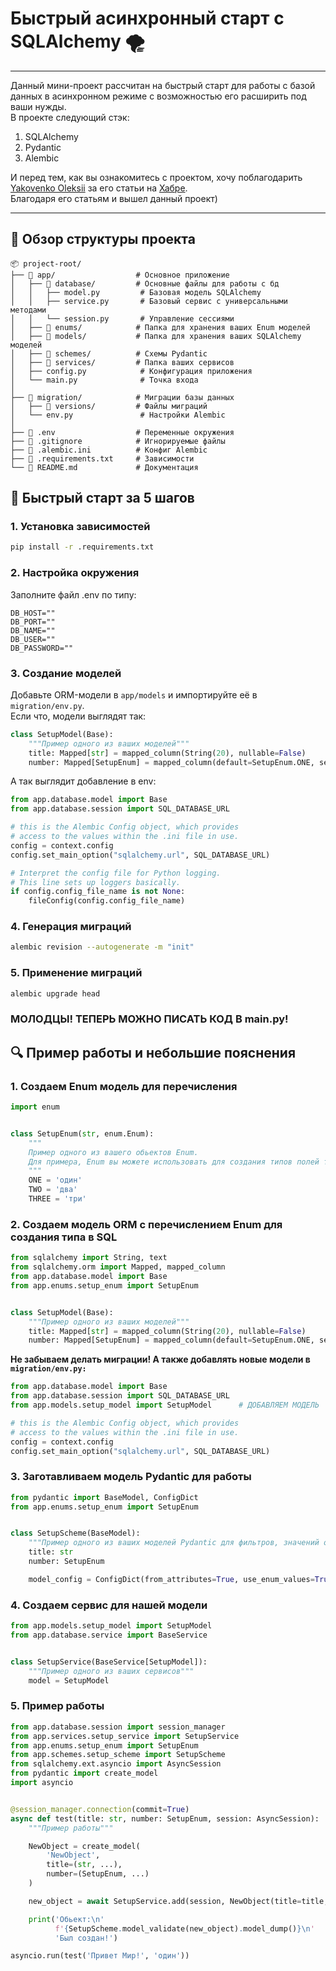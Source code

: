 # Быстрый асинхронный старт с SQLAlchemy 🌪️

---

Данный мини-проект рассчитан на быстрый старт для работы с базой данных в асинхронном режиме с возможностью его расширить под ваши нужды.  
В проекте следующий стэк:  
1. SQLAlchemy
2. Pydantic
3. Alembic

И перед тем, как вы ознакомитесь с проектом, хочу поблагодарить [Yakovenko Oleksii](https://github.com/Yakvenalex) за его статьи на [Хабре](https://habr.com/ru/users/yakvenalex/).  
Благодаря его статьям и вышел данный проект)

---

## ️📂 Обзор структуры проекта  
```text
📦 project-root/
├── 📂 app/                  # Основное приложение
│   ├── 📂 database/         # Основные файлы для работы с бд
│   │   ├── model.py         # Базовая модель SQLAlchemy
│   │   ├── service.py       # Базовый сервис с универсальными методами
│   │   └── session.py       # Управление сессиями
│   ├── 📂 enums/            # Папка для хранения ваших Enum моделей
│   ├── 📂 models/           # Папка для хранения ваших SQLAlchemy моделей
│   ├── 📂 schemes/          # Схемы Pydantic
│   ├── 📂 services/         # Папка ваших сервисов
│   ├── config.py            # Конфигурация приложения
│   └── main.py              # Точка входа
│
├── 📂 migration/            # Миграции базы данных
│   ├── 📂 versions/         # Файлы миграций
│   └── env.py               # Настройки Alembic
│
├── 📜 .env                  # Переменные окружения
├── 📜 .gitignore            # Игнорируемые файлы
├── 📜 .alembic.ini          # Конфиг Alembic
├── 📜 .requirements.txt     # Зависимости
└── 📖 README.md             # Документация
```

## 🚀 Быстрый старт за 5 шагов

### 1. Установка зависимостей
```bash
pip install -r .requirements.txt
```
### 2. Настройка окружения
Заполните файл .env по типу:
```text
DB_HOST=""
DB_PORT=""
DB_NAME=""
DB_USER=""
DB_PASSWORD=""
```
### 3. Создание моделей
Добавьте ORM-модели в `app/models` и импортируйте её в `migration/env.py`.  
Если что, модели выглядят так:
```python
class SetupModel(Base):
    """Пример одного из ваших моделей"""
    title: Mapped[str] = mapped_column(String(20), nullable=False)
    number: Mapped[SetupEnum] = mapped_column(default=SetupEnum.ONE, server_default=text("'ONE'"))
```
А так выглядит добавление в env:
```python
from app.database.model import Base
from app.database.session import SQL_DATABASE_URL

# this is the Alembic Config object, which provides
# access to the values within the .ini file in use.
config = context.config
config.set_main_option("sqlalchemy.url", SQL_DATABASE_URL)

# Interpret the config file for Python logging.
# This line sets up loggers basically.
if config.config_file_name is not None:
    fileConfig(config.config_file_name)
```
### 4. Генерация миграций
```bash
alembic revision --autogenerate -m "init"
```
### 5. Применение миграций
```bash
alembic upgrade head
```
### МОЛОДЦЫ! ТЕПЕРЬ МОЖНО ПИСАТЬ КОД В main.py!

## 🔍 Пример работы и небольшие пояснения

### 1. Создаем Enum модель для перечисления
```python
import enum


class SetupEnum(str, enum.Enum):
    """
    Пример одного из вашего обьектов Enum.
    Для примера, Enum вы можете использовать для создания типов полей таблицы
    """
    ONE = 'один'
    TWO = 'два'
    THREE = 'три'
```
### 2. Создаем модель ORM с перечислением Enum для создания типа в SQL
```python
from sqlalchemy import String, text
from sqlalchemy.orm import Mapped, mapped_column
from app.database.model import Base
from app.enums.setup_enum import SetupEnum


class SetupModel(Base):
    """Пример одного из ваших моделей"""
    title: Mapped[str] = mapped_column(String(20), nullable=False)
    number: Mapped[SetupEnum] = mapped_column(default=SetupEnum.ONE, server_default=text("'ONE'"))
```
**Не забываем делать миграции! А также добавлять новые модели в `migration/env.py:`**
```python
from app.database.model import Base
from app.database.session import SQL_DATABASE_URL
from app.models.setup_model import SetupModel      # ДОБАВЛЯЕМ МОДЕЛЬ

# this is the Alembic Config object, which provides
# access to the values within the .ini file in use.
config = context.config
config.set_main_option("sqlalchemy.url", SQL_DATABASE_URL)
```
### 3. Заготавливаем модель Pydantic для работы
```python
from pydantic import BaseModel, ConfigDict
from app.enums.setup_enum import SetupEnum


class SetupScheme(BaseModel):
    """Пример одного из ваших моделей Pydantic для фильтров, значений обьектов и тд"""
    title: str
    number: SetupEnum

    model_config = ConfigDict(from_attributes=True, use_enum_values=True)

```
### 4. Создаем сервис для нашей модели
```python
from app.models.setup_model import SetupModel
from app.database.service import BaseService


class SetupService(BaseService[SetupModel]):
    """Пример одного из ваших сервисов"""
    model = SetupModel
```
### 5. Пример работы
```python
from app.database.session import session_manager
from app.services.setup_service import SetupService
from app.enums.setup_enum import SetupEnum
from app.schemes.setup_scheme import SetupScheme
from sqlalchemy.ext.asyncio import AsyncSession
from pydantic import create_model
import asyncio


@session_manager.connection(commit=True)
async def test(title: str, number: SetupEnum, session: AsyncSession):
    """Пример работы"""

    NewObject = create_model(
        'NewObject',
        title=(str, ...),
        number=(SetupEnum, ...)
    )

    new_object = await SetupService.add(session, NewObject(title=title, number=number))

    print('Обьект:\n'
          f'{SetupScheme.model_validate(new_object).model_dump()}\n'
          'Был создан!')

asyncio.run(test('Привет Мир!', 'один'))
```